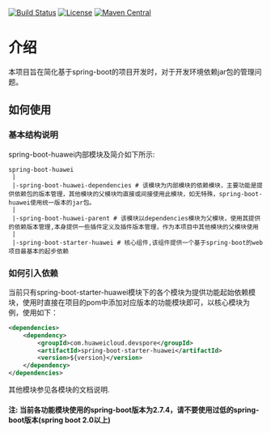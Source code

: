 [![Build Status](https://github.com/huaweicloud/spring-boot-huawei/actions/workflows/maven.yml/badge.svg)](https://github.com/huaweicloud/spring-boot-huawei/actions/workflows/maven.yml)
[![License](https://img.shields.io/badge/license-Apache%202-4EB1BA.svg)](https://www.apache.org/licenses/LICENSE-2.0.html)
[![Maven Central](https://maven-badges.herokuapp.com/maven-central/com.huaweicloud.devspore/spring-boot-huawei/badge.svg)](https://search.maven.org/search?q=g:com.huaweicloud.devspore%20AND%20a:spring-boot-huawei) 

# 介绍
本项目旨在简化基于spring-boot的项目开发时，对于开发环境依赖jar包的管理问题。

## 如何使用
### 基本结构说明
spring-boot-huawei内部模块及简介如下所示:

```$xslt
spring-boot-huawei
 |
 |-spring-boot-huawei-dependencies # 该模块为内部模块的依赖模块，主要功能是提供依赖包的版本管理，其他模块的父模块均直接或间接使用此模块，如无特殊，spring-boot-huawei使用统一版本的jar包。
 |
 |-spring-boot-huawei-parent # 该模块以dependencies模块为父模块，使用其提供的依赖版本管理,本身提供一些插件定义及插件版本管理，作为本项目中其他模块的父模块使用
 |
 |-spring-boot-starter-huawei # 核心组件,该组件提供一个基于spring-boot的web项目最基本的起步依赖
```

### 如何引入依赖
当前只有spring-boot-starter-huawei模块下的各个模块为提供功能起始依赖模块，使用时直接在项目的pom中添加对应版本的功能模块即可，以核心模块为例，使用如下：
```xml
<dependencies>
    <dependency>
        <groupId>com.huaweicloud.devspore</groupId>
        <artifactId>spring-boot-starter-huawei</artifactId>
        <version>${version}</version>
    </dependency>
</dependencies>
```

其他模块参见各模块的文档说明.  
#### 注: 当前各功能模块使用的spring-boot版本为2.7.4，请不要使用过低的spring-boot版本(spring boot 2.0以上)
